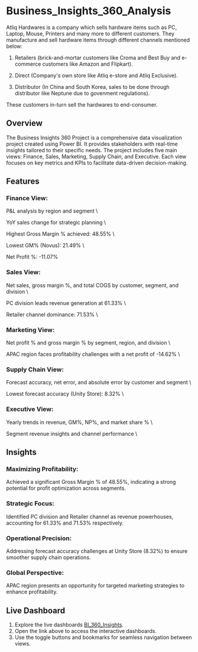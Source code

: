 # Business_Insights_360_Analysis

Atliq Hardwares is a company which sells hardware items such as PC, Laptop, Mouse, Printers and many more to different customers. They manufacture and sell hardware items through different channels mentioned below:

1. Retailers (brick-and-mortar customers like Croma and Best Buy and e-commerce customers like Amazon and Flipkart).

2. Direct (Company's own store like Atliq e-store and Atliq Exclusive).

3. Distributor (In China and South Korea, sales to be done through distributor like Neptune due to govenment regulations).

These customers in-turn sell the hardwares to end-consumer.

## Overview

The Business Insights 360 Project is a comprehensive data visualization project created using Power BI. It provides stakeholders with real-time insights tailored to their specific needs. The project includes five main views: Finance, Sales, Marketing, Supply Chain, and Executive. Each view focuses on key metrics and KPIs to facilitate data-driven decision-making.

## Features
### Finance View:
P&L analysis by region and segment \

YoY sales change for strategic planning \

Highest Gross Margin % achieved: 48.55% \

Lowest GM% (Novus): 21.49% \

Net Profit %: -11.07%

### Sales View:
Net sales, gross margin %, and total COGS by customer, segment, and division \

PC division leads revenue generation at 61.33% \

Retailer channel dominance: 71.53% \

### Marketing View:
Net profit % and gross margin % by segment, region, and division \

APAC region faces profitability challenges with a net profit of -14.62% \

### Supply Chain View:
Forecast accuracy, net error, and absolute error by customer and segment \

Lowest forecast accuracy (Unity Store): 8.32% \

### Executive View:
Yearly trends in revenue, GM%, NP%, and market share % \

Segment revenue insights and channel performance \
## Insights
### Maximizing Profitability:
Achieved a significant Gross Margin % of 48.55%, indicating a strong potential for profit optimization across segments.
### Strategic Focus:
Identified PC division and Retailer channel as revenue powerhouses, accounting for 61.33% and 71.53% respectively.
### Operational Precision:
Addressing forecast accuracy challenges at Unity Store (8.32%) to ensure smoother supply chain operations.
### Global Perspective:
APAC region presents an opportunity for targeted marketing strategies to enhance profitability.

## Live Dashboard

1. Explore the live dashboards [BI_360_Insights](https://app.powerbi.com/view?r=eyJrIjoiNmYzOTUwZjUtNjU1OS00YzMwLWIyNDQtMTJhM2U4YjI5YzU4IiwidCI6ImM2ZTU0OWIzLTVmNDUtNDAzMi1hYWU5LWQ0MjQ0ZGM1YjJjNCJ9).
2. Open the link above to access the interactive dashboards.
3. Use the toggle buttons and bookmarks for seamless navigation between views.

